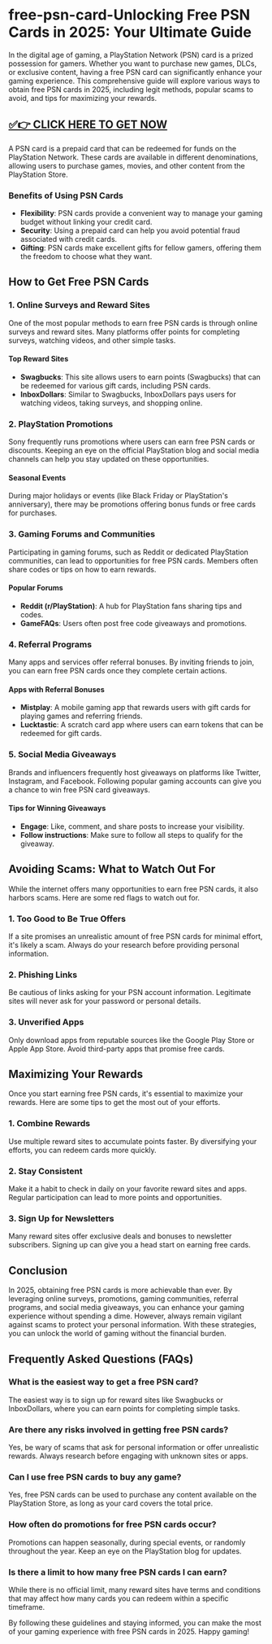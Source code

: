 # free-psn-card-Unlocking Free PSN Cards in 2025: Your Ultimate Guide

In the digital age of gaming, a PlayStation Network (PSN) card is a prized possession for gamers. Whether you want to purchase new games, DLCs, or exclusive content, having a free PSN card can significantly enhance your gaming experience. This comprehensive guide will explore various ways to obtain free PSN cards in 2025, including legit methods, popular scams to avoid, and tips for maximizing your rewards. 

## [✅👉 CLICK HERE TO GET NOW](https://ebdsolutionx.com/alloffer/) ## 

A PSN card is a prepaid card that can be redeemed for funds on the PlayStation Network. These cards are available in different denominations, allowing users to purchase games, movies, and other content from the PlayStation Store. 

### Benefits of Using PSN Cards

- **Flexibility**: PSN cards provide a convenient way to manage your gaming budget without linking your credit card.
- **Security**: Using a prepaid card can help you avoid potential fraud associated with credit cards.
- **Gifting**: PSN cards make excellent gifts for fellow gamers, offering them the freedom to choose what they want.

## How to Get Free PSN Cards

### 1. Online Surveys and Reward Sites

One of the most popular methods to earn free PSN cards is through online surveys and reward sites. Many platforms offer points for completing surveys, watching videos, and other simple tasks.

#### Top Reward Sites

- **Swagbucks**: This site allows users to earn points (Swagbucks) that can be redeemed for various gift cards, including PSN cards.
- **InboxDollars**: Similar to Swagbucks, InboxDollars pays users for watching videos, taking surveys, and shopping online.

### 2. PlayStation Promotions

Sony frequently runs promotions where users can earn free PSN cards or discounts. Keeping an eye on the official PlayStation blog and social media channels can help you stay updated on these opportunities.

#### Seasonal Events

During major holidays or events (like Black Friday or PlayStation's anniversary), there may be promotions offering bonus funds or free cards for purchases.

### 3. Gaming Forums and Communities

Participating in gaming forums, such as Reddit or dedicated PlayStation communities, can lead to opportunities for free PSN cards. Members often share codes or tips on how to earn rewards.

#### Popular Forums

- **Reddit (r/PlayStation)**: A hub for PlayStation fans sharing tips and codes.
- **GameFAQs**: Users often post free code giveaways and promotions.

### 4. Referral Programs

Many apps and services offer referral bonuses. By inviting friends to join, you can earn free PSN cards once they complete certain actions.

#### Apps with Referral Bonuses

- **Mistplay**: A mobile gaming app that rewards users with gift cards for playing games and referring friends.
- **Lucktastic**: A scratch card app where users can earn tokens that can be redeemed for gift cards.

### 5. Social Media Giveaways

Brands and influencers frequently host giveaways on platforms like Twitter, Instagram, and Facebook. Following popular gaming accounts can give you a chance to win free PSN card giveaways.

#### Tips for Winning Giveaways

- **Engage**: Like, comment, and share posts to increase your visibility.
- **Follow instructions**: Make sure to follow all steps to qualify for the giveaway.

## Avoiding Scams: What to Watch Out For

While the internet offers many opportunities to earn free PSN cards, it also harbors scams. Here are some red flags to watch out for.

### 1. Too Good to Be True Offers

If a site promises an unrealistic amount of free PSN cards for minimal effort, it's likely a scam. Always do your research before providing personal information.

### 2. Phishing Links

Be cautious of links asking for your PSN account information. Legitimate sites will never ask for your password or personal details.

### 3. Unverified Apps

Only download apps from reputable sources like the Google Play Store or Apple App Store. Avoid third-party apps that promise free cards.

## Maximizing Your Rewards

Once you start earning free PSN cards, it's essential to maximize your rewards. Here are some tips to get the most out of your efforts.

### 1. Combine Rewards

Use multiple reward sites to accumulate points faster. By diversifying your efforts, you can redeem cards more quickly.

### 2. Stay Consistent

Make it a habit to check in daily on your favorite reward sites and apps. Regular participation can lead to more points and opportunities.

### 3. Sign Up for Newsletters

Many reward sites offer exclusive deals and bonuses to newsletter subscribers. Signing up can give you a head start on earning free cards.

## Conclusion

In 2025, obtaining free PSN cards is more achievable than ever. By leveraging online surveys, promotions, gaming communities, referral programs, and social media giveaways, you can enhance your gaming experience without spending a dime. However, always remain vigilant against scams to protect your personal information. With these strategies, you can unlock the world of gaming without the financial burden.

## Frequently Asked Questions (FAQs)

### What is the easiest way to get a free PSN card?

The easiest way is to sign up for reward sites like Swagbucks or InboxDollars, where you can earn points for completing simple tasks.

### Are there any risks involved in getting free PSN cards?

Yes, be wary of scams that ask for personal information or offer unrealistic rewards. Always research before engaging with unknown sites or apps.

### Can I use free PSN cards to buy any game?

Yes, free PSN cards can be used to purchase any content available on the PlayStation Store, as long as your card covers the total price.

### How often do promotions for free PSN cards occur?

Promotions can happen seasonally, during special events, or randomly throughout the year. Keep an eye on the PlayStation blog for updates.

### Is there a limit to how many free PSN cards I can earn?

While there is no official limit, many reward sites have terms and conditions that may affect how many cards you can redeem within a specific timeframe.

By following these guidelines and staying informed, you can make the most of your gaming experience with free PSN cards in 2025. Happy gaming!
